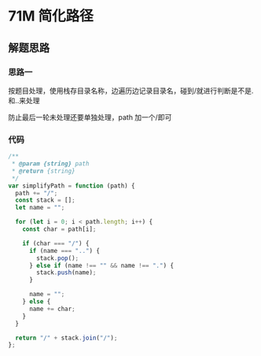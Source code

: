 # 71M 简化路径

## 解题思路

### 思路一

按题目处理，使用栈存目录名称，边遍历边记录目录名，碰到/就进行判断是不是.和..来处理

防止最后一轮未处理还要单独处理，path 加一个/即可

### 代码

```js
/**
 * @param {string} path
 * @return {string}
 */
var simplifyPath = function (path) {
  path += "/";
  const stack = [];
  let name = "";

  for (let i = 0; i < path.length; i++) {
    const char = path[i];

    if (char === "/") {
      if (name === "..") {
        stack.pop();
      } else if (name !== "" && name !== ".") {
        stack.push(name);
      }

      name = "";
    } else {
      name += char;
    }
  }

  return "/" + stack.join("/");
};
```

